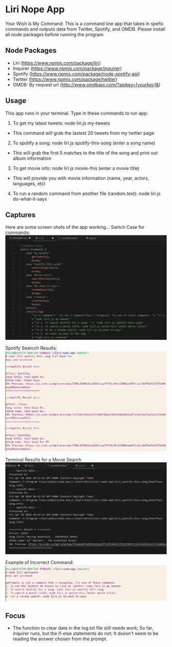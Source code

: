 # Liri Nope App

Your Wish is My Command:
This is a command line app that takes in spefic commands and outputs data from Twitter, Spotify, and OMDB. Please install all node packages before running the program

## Node Packages
- Liri (https://www.npmjs.com/package/liri)
- Inquirer (https://www.npmjs.com/package/inquirer)
- Spotify (https://www.npmjs.com/package/node-spotify-api)
- Twitter (https://www.npmjs.com/package/twitter)
- OMDB: By request url (http://www.omdbapi.com/?apikey=[yourkey]&)

## Usage
This app runs in your terminal.
Type in these commands to run app:
1. To get my latest tweets:
    node liri.js my-tweets
- This command will grab the lastest 20 tweets from my twitter page

2. To spotify a song:
    node liri.js spotify-this-song (enter a song name)
- This will grab the first 5 matches to the title of the song and print out album information

3. To get movie info:
    node liri.js movie-this (enter a movie title)
- This will provide you with movie information (name, year, actors, languages, etc)

4. To run a random command from another file (random.text):
    node liri.js do-what-it-says

## Captures
Here are some screen shots of the app working...
Switch Case for commands:
![Some Code](https://github.com/hkichen/liri-node-app/blob/master/images/liri1.PNG)

Spotify Searcch Results:
![Spotify Results](https://github.com/hkichen/liri-node-app/blob/master/images/liri2.PNG)

Terminal Results for a Movie Search
![Terminal results for Movie](https://github.com/hkichen/liri-node-app/blob/master/images/liri5.PNG)

Example of Incorrect Command:
![Terminal Commands](https://github.com/hkichen/liri-node-app/blob/master/images/liri3.PNG)

## Focus
- The function to clear data in the log.txt file still needs work; So far, inquirer runs, but the if-else statements do not; It doesn't seem to be reading the answer chosen from the prompt.





 
